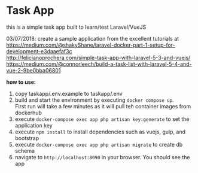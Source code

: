 # Task App
this is a simple task app built to learn/test Laravel/VueJS

03/07/2018: create a sample application from the excellent tutorials at
            https://medium.com/@shakyShane/laravel-docker-part-1-setup-for-development-e3daaefaf3c  
            http://felicianoprochera.com/simple-task-app-with-laravel-5-3-and-vuejs/
            https://medium.com/@connorleech/build-a-task-list-with-laravel-5-4-and-vue-2-9be0bba06801

**how to use:**
1. copy taskapp/.env.example to taskapp/.env
2. build and start the environment by executing `docker compose up`.  
First run will take a few minutes as it will pull teh container images from dockerhub 
3. execute `docker-compose exec app php artisan key:generate` to set the application key
4. execute `npm install` to install dependencies such as vuejs, gulp, and bootstrap
5. execute `docker-compose exec app php artisan migrate` to create db schema
6. navigate to `http://localhost:8090` in your browser. You should see the app
